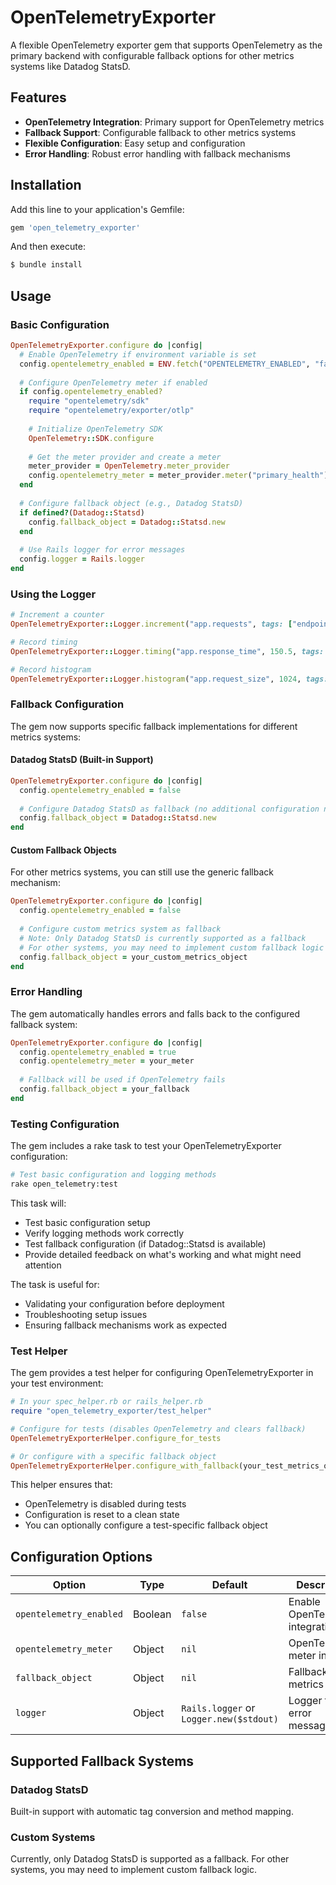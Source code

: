 # OpenTelemetryExporter

A flexible OpenTelemetry exporter gem that supports OpenTelemetry as the primary backend with configurable fallback options for other metrics systems like Datadog StatsD.

## Features

- **OpenTelemetry Integration**: Primary support for OpenTelemetry metrics
- **Fallback Support**: Configurable fallback to other metrics systems
- **Flexible Configuration**: Easy setup and configuration
- **Error Handling**: Robust error handling with fallback mechanisms

## Installation

Add this line to your application's Gemfile:

```ruby
gem 'open_telemetry_exporter'
```

And then execute:

```bash
$ bundle install
```

## Usage

### Basic Configuration

```ruby
OpenTelemetryExporter.configure do |config|
  # Enable OpenTelemetry if environment variable is set
  config.opentelemetry_enabled = ENV.fetch("OPENTELEMETRY_ENABLED", "false") == "true"
  
  # Configure OpenTelemetry meter if enabled
  if config.opentelemetry_enabled?
    require "opentelemetry/sdk"
    require "opentelemetry/exporter/otlp"
    
    # Initialize OpenTelemetry SDK
    OpenTelemetry::SDK.configure
    
    # Get the meter provider and create a meter
    meter_provider = OpenTelemetry.meter_provider
    config.opentelemetry_meter = meter_provider.meter("primary_health")
  end
  
  # Configure fallback object (e.g., Datadog StatsD)
  if defined?(Datadog::Statsd)
    config.fallback_object = Datadog::Statsd.new
  end
  
  # Use Rails logger for error messages
  config.logger = Rails.logger
end
```

### Using the Logger

```ruby
# Increment a counter
OpenTelemetryExporter::Logger.increment("app.requests", tags: ["endpoint:users", "status:200"])

# Record timing
OpenTelemetryExporter::Logger.timing("app.response_time", 150.5, tags: ["endpoint:users"])

# Record histogram
OpenTelemetryExporter::Logger.histogram("app.request_size", 1024, tags: ["endpoint:users"])
```

### Fallback Configuration

The gem now supports specific fallback implementations for different metrics systems:

#### Datadog StatsD (Built-in Support)

```ruby
OpenTelemetryExporter.configure do |config|
  config.opentelemetry_enabled = false
  
  # Configure Datadog StatsD as fallback (no additional configuration needed)
  config.fallback_object = Datadog::Statsd.new
end
```

#### Custom Fallback Objects

For other metrics systems, you can still use the generic fallback mechanism:

```ruby
OpenTelemetryExporter.configure do |config|
  config.opentelemetry_enabled = false
  
  # Configure custom metrics system as fallback
  # Note: Only Datadog StatsD is currently supported as a fallback
  # For other systems, you may need to implement custom fallback logic
  config.fallback_object = your_custom_metrics_object
end
```

### Error Handling

The gem automatically handles errors and falls back to the configured fallback system:

```ruby
OpenTelemetryExporter.configure do |config|
  config.opentelemetry_enabled = true
  config.opentelemetry_meter = your_meter
  
  # Fallback will be used if OpenTelemetry fails
  config.fallback_object = your_fallback
end
```

### Testing Configuration

The gem includes a rake task to test your OpenTelemetryExporter configuration:

```bash
# Test basic configuration and logging methods
rake open_telemetry:test
```

This task will:
- Test basic configuration setup
- Verify logging methods work correctly
- Test fallback configuration (if Datadog::Statsd is available)
- Provide detailed feedback on what's working and what might need attention

The task is useful for:
- Validating your configuration before deployment
- Troubleshooting setup issues
- Ensuring fallback mechanisms work as expected

### Test Helper

The gem provides a test helper for configuring OpenTelemetryExporter in your test environment:

```ruby
# In your spec_helper.rb or rails_helper.rb
require "open_telemetry_exporter/test_helper"

# Configure for tests (disables OpenTelemetry and clears fallback)
OpenTelemetryExporterHelper.configure_for_tests

# Or configure with a specific fallback object
OpenTelemetryExporterHelper.configure_with_fallback(your_test_metrics_object)
```

This helper ensures that:
- OpenTelemetry is disabled during tests
- Configuration is reset to a clean state
- You can optionally configure a test-specific fallback object

## Configuration Options

| Option | Type | Default | Description |
|--------|------|---------|-------------|
| `opentelemetry_enabled` | Boolean | `false` | Enable OpenTelemetry integration |
| `opentelemetry_meter` | Object | `nil` | OpenTelemetry meter instance |
| `fallback_object` | Object | `nil` | Fallback metrics object |
| `logger` | Object | `Rails.logger` or `Logger.new($stdout)` | Logger for error messages |

## Supported Fallback Systems

### Datadog StatsD
Built-in support with automatic tag conversion and method mapping.

### Custom Systems
Currently, only Datadog StatsD is supported as a fallback. For other systems, you may need to implement custom fallback logic.
